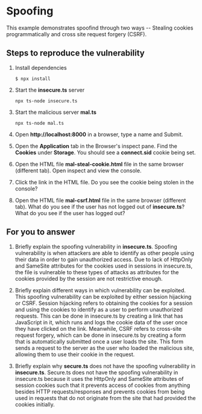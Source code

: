 # Spoofing

This example demonstrates spoofind through two ways -- Stealing cookies programmatically and cross site request forgery (CSRF).

## Steps to reproduce the vulnerability

1. Install dependencies

    `$ npx install`

2. Start the **insecure.ts** server

    `npx ts-node insecure.ts`

3. Start the malicious server **mal.ts**

    `npx ts-node mal.ts`

4. Open __http://localhost:8000__ in a browser, type a name and Submit.

5. Open the __Application__ tab in the Browser's inspect pane. Find the __Cookies__ under __Storage__. You should see a __connect.sid__ cookie being set.

6. Open the HTML file __mal-steal-cookie.html__ file in the same browser (different tab). Open inspect and view the console.

7. Click the link in the HTML file. Do you see the cookie being stolen in the console?

8. Open the HTML file __mal-csrf.html__ file in the same browser (different tab). What do you see if the user has not logged out of **insecure.ts**? What do you see if the user has logged out? 


## For you to answer

1. Briefly explain the spoofing vulnerability in **insecure.ts**.
Spoofing vulnerability is when attackers are able to identify as other people using their data in order
to gain unauthorized access. Due to lack of HttpOnly and SameSite attributes for the cookies used in 
sessions in insecure.ts, the file is vulnerable to these types of attacks as attributes for the cookies provided by the session are not restrictive enough.

2. Briefly explain different ways in which vulnerability can be exploited.
This spoofing vulnerability can be exploited by either session hijacking or CSRF. Session hijacking refers to obtaining the cookies for a session and using the cookies to identify as a user to perform unauthorized requests. This can be done in insecure.ts by creating a link that has JavaScript in it, which runs and logs the cookie data of the user once they have clicked on the link. Meanwhile, CSRF refers to cross-site request forgery, which can be done in insecure.ts by creating a form that is automatically submitted once a user loads the site. This form sends a request to the server as the user who loaded the malicious site, allowing them to use their cookie in the request.

3. Briefly explain why **secure.ts** does not have the spoofing vulnerability in **insecure.ts**.
Secure.ts does not have the spoofing vulnerability in insecure.ts because it uses the HttpOnly
and SameSite attributes of session cookies such that it prevents access of cookies from anything besides
HTTP requests/responses and prevents cookies from being used in requests that do not originate from
the site that had provided the cookies initially.